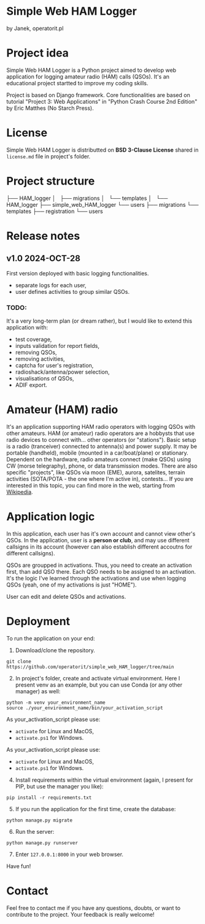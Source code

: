 # Simple Web HAM Logger
by Janek, operatorit.pl

# Project idea

Simple Web HAM Logger is a Python project aimed to develop web application for logging amateur radio (HAM) calls (QSOs). It's an educational project startted to improve my coding skills. 

Project is based on Django framework. Core functionalities are based on tutorial "Project 3: Web Applications" in "Python Crash Course 2nd Edition" by Eric Matthes (No Starch Press).

# License

Simple Web HAM Logger is distributted on __BSD 3-Clause License__ shared in ```license.md``` file in project's folder.

# Project structure

├── HAM_logger
│   ├── migrations
│   └── templates
│       └── HAM_logger
├── simple_web_HAM_logger
└── users
    ├── migrations
    └── templates
        ├── registration
        └── users

# Release notes

## v1.0 2024-OCT-28
First version deployed with basic logging functionalities.
- separate logs for each user,
- user defines activities to group similar QSOs.

### TODO:
It's a very long-term plan (or dream rather), but I would like to extend this application with:
- test coverage,
- inputs validation for report fields,
- removing QSOs,
- removing activities,
- captcha for user's registration,
- radioshack/antenna/power selection,
- visualisations of QSOs,
- ADIF export.

# Amateur (HAM) radio

It's an application supporting HAM radio operators with logging QSOs with other amateurs. HAM (or amateur) radio operators are a hobbysts that use radio devices to connect with... other operators (or "stations"). Basic setup is a radio (tranceiver) connected to antenna(s) and power supply. It may be portable (handheld), mobile (mounted in a car/boat/plane) or stationary. Dependent on the hardware, radio amateurs connect (make QSOs) using CW (morse telegraphy), phone, or data transmission modes. There are also specific "projects", like QSOs via moon (EME), aurora, satelites, terrain activities (SOTA/POTA - the one where I'm active in), contests... If you are interested in this topic, you can find more in the web, starting from [Wikipedia](https://en.wikipedia.org/wiki/Amateur_radio).

# Application logic

In this application, each user has it's own account and cannot view other's QSOs. In the application, user is a __person or club__, and may use different callsigns in its account (however can also establish different accoutns for different callsigns).

QSOs are groupped in activations. Thus, you need to create an activation first, than add QSO there. Each QSO needs to be assigned to an activation. It's the logic I've learned through the activations and use when logging QSOs (yeah, one of my activations is just "HOME").

User can edit and delete QSOs and activations.

# Deployment

To run the application on your end:
1. Download/clone the repository.
```
git clone https://github.com/operatorit/simple_web_HAM_logger/tree/main
```
2. In project's folder, create and activate  virtual environment. Here I present venv as an example, but you can use Conda (or any other manager) as well:
```
python -m venv your_environment_name
source ./your_environment_name/bin/your_activation_script
```
As your_activation_script please use:
- ```activate``` for Linux and MacOS,
- ```activate.ps1``` for Windows.

As your_activation_script please use:
- ```activate``` for Linux and MacOS,
- ```activate.ps1``` for Windows.

4. Install requirements within the virtual environment (again, I present for PIP, but use the manager you like):
```
pip install -r requirements.txt
```

5. If you run the application for the first time, create the database:
```
python manage.py migrate
```

6. Run the server:
```
python manage.py runserver
```

7. Enter ```127.0.0.1:8000``` in your web browser.

Have fun!

# Contact
Feel free to contact me if you have any questions, doubts, or want to contribute to the project. Your feedback is really welcome!
